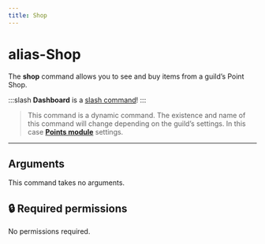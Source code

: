 ```yaml
---
title: Shop
---
```

# alias-Shop

The **shop** command allows you to see and buy items from a guild’s Point Shop.

:::slash
**Dashboard** is a [slash command](/commands/info/slash/)!
:::

> This command is a dynamic command. The existence and name of this command will change depending on the guild’s settings. In this case [**Points module**](/modules/points) settings.

---

## Arguments

This command takes no arguments.

## 🔒 Required permissions

No permissions required.